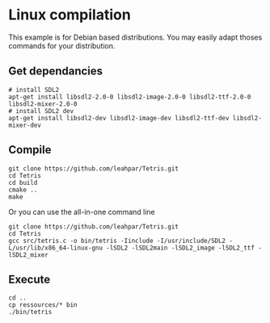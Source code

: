 # Linux compilation

This example is for Debian based distributions. You may easily adapt thoses commands for your distribution.

## Get dependancies


```
# install SDL2
apt-get install libsdl2-2.0-0 libsdl2-image-2.0-0 libsdl2-ttf-2.0-0 libsdl2-mixer-2.0-0
# install SDL2 dev
apt-get install libsdl2-dev libsdl2-image-dev libsdl2-ttf-dev libsdl2-mixer-dev
```

## Compile

```
git clone https://github.com/leahpar/Tetris.git
cd Tetris
cd build
cmake ..
make
```

Or you can use the all-in-one command line

```
git clone https://github.com/leahpar/Tetris.git
cd Tetris
gcc src/tetris.c -o bin/tetris -Iinclude -I/usr/include/SDL2 -L/usr/lib/x86_64-linux-gnu -lSDL2 -lSDL2main -lSDL2_image -lSDL2_ttf -lSDL2_mixer
```

## Execute

```
cd ..
cp ressources/* bin
./bin/tetris
```
